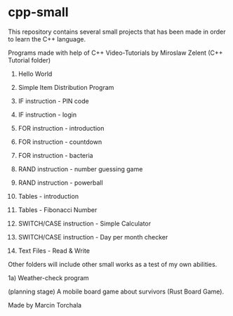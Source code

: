 # cpp-small
This repository contains several small projects that has been made in order to learn the C++ language.

Programs made with help of C++ Video-Tutorials by Miroslaw Zelent (C++ Tutorial folder)

1) Hello World
 
2) Simple Item Distribution Program
 
3) IF instruction - PIN code
 
4) IF instruction - login
 
5) FOR instruction - introduction
 
6) FOR instruction - countdown
 
7) FOR instruction - bacteria
 
8) RAND instruction - number guessing game
 
9) RAND instruction - powerball
 
10) Tables - introduction
 
11) Tables - Fibonacci Number
 
12) SWITCH/CASE instruction - Simple Calculator
 
13) SWITCH/CASE instruction - Day per month checker
 
14) Text Files - Read & Write


Other folders will include other small works as a test of my own abilities.

1a) Weather-check program

(planning stage) A mobile board game about survivors (Rust Board Game).



Made by Marcin Torchala
